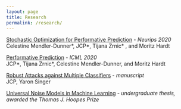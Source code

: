 ```yaml
---
layout: page
title: Research
permalink: /research/
---
```


[Stochastic Optimization for Performative Prediction](https://arxiv.org/pdf/2006.06887.pdf) - *Neurips 2020*   
Celestine Mendler-Dunner\*, JCP\*, Tijana Zrnic\* , and Moritz Hardt 

[Performative Prediction](https://arxiv.org/pdf/2002.06673.pdf) - *ICML 2020*   
JCP\*, Tijana Zrnic\*, Celestine Mendler-Dunner, and Moritz Hardt 

[Robust Attacks against Multiple Classifiers](https://arxiv.org/pdf/1906.02816.pdf) - *manuscript*                         
JCP, Yaron Singer

[Universal Noise Models in Machine Learning](/pdfs/thesis_jcp.pdf) - *undergraduate thesis, awarded the Thomas J. Hoopes Prize* 
